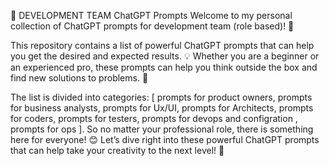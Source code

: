 🤖 DEVELOPMENT TEAM ChatGPT Prompts
Welcome to my personal collection of ChatGPT prompts for development team (role based)! 🙌

This repository contains a list of powerful ChatGPT prompts that can help you get the desired and expected results. 💡 Whether you are a beginner or an experienced pro, these prompts can help you think outside the box and find new solutions to problems. 🚀

The list is divided into categories: [ prompts for product owners, prompts for business analysts, prompts for Ux/UI, prompts for Architects, prompts for coders, prompts for testers, prompts for devops and configration , prompts for ops ]. So no matter your professional role, there is something here for everyone! 😊 Let’s dive right into these powerful ChatGPT prompts that can help take your creativity to the next level! 🌊

